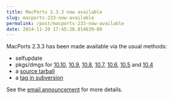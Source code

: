```yaml
---
title: MacPorts 2.3.3 now available
slug: macports-233-now-available
permalink: /post/macports-233-now-available
date: 2014-11-20 17:45:28.814639-08
---
```


MacPorts 2.3.3 has been made available via the usual methods:

* selfupdate
* pkgs/dmgs for [10.10](https://distfiles.macports.org/MacPorts/MacPorts-2.3.3-10.10-Yosemite.pkg "Yosemite pkg"), [10.9](https://distfiles.macports.org/MacPorts/MacPorts-2.3.3-10.9-Mavericks.pkg "Mavericks pkg"), [10.8](https://distfiles.macports.org/MacPorts/MacPorts-2.3.3-10.8-MountainLion.pkg "10.8 pkg"), [10.7](https://distfiles.macports.org/MacPorts/MacPorts-2.3.3-10.7-Lion.pkg "10.7 pkg"), [10.6](https://distfiles.macports.org/MacPorts/MacPorts-2.3.3-10.6-SnowLeopard.pkg "10.6 pkg"), [10.5](https://distfiles.macports.org/MacPorts/MacPorts-2.3.3-10.5-Leopard.dmg "10.5 DMG") and [10.4](https://distfiles.macports.org/MacPorts/MacPorts-2.3.3-10.4-Tiger.dmg "10.4 DMG")
* a [source tarball](https://www.macports.org/install.php#source)
* a [tag in subversion](https://svn.macports.org/repository/macports/tags/release_2_3_3)

See the [email announcement](https://lists.macosforge.org/pipermail/macports-announce/2014-November/000032.html) for more details.
